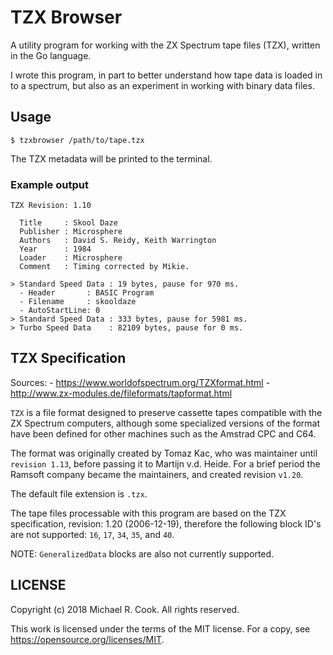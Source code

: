 # TZX Browser

A utility program for working with the ZX Spectrum tape files (TZX), written
in the Go language.

I wrote this program, in part to better understand how tape data is loaded in
to a spectrum, but also as an experiment in working with binary data files.


## Usage

`$ tzxbrowser /path/to/tape.tzx`

The TZX metadata will be printed to the terminal.

### Example output

```
TZX Revision: 1.10

  Title     : Skool Daze
  Publisher : Microsphere
  Authors   : David S. Reidy, Keith Warrington
  Year      : 1984
  Loader    : Microsphere
  Comment   : Timing corrected by Mikie.

> Standard Speed Data : 19 bytes, pause for 970 ms.
  - Header       : BASIC Program
  - Filename     : skooldaze 
  - AutoStartLine: 0
> Standard Speed Data : 333 bytes, pause for 5981 ms.
> Turbo Speed Data    : 82109 bytes, pause for 0 ms.
```

## TZX Specification

Sources:
    - https://www.worldofspectrum.org/TZXformat.html
    - http://www.zx-modules.de/fileformats/tapformat.html

`TZX` is a file format designed to preserve cassette tapes compatible with the
ZX Spectrum computers, although some specialized versions of the format have
been defined for other machines such as the Amstrad CPC and C64.

The format was originally created by Tomaz Kac, who was maintainer until
`revision 1.13`, before passing it to Martijn v.d. Heide. For a brief period
the Ramsoft company became the maintainers, and created revision `v1.20`.

The default file extension is `.tzx`.

The tape files processable with this program are based on the TZX
specification, revision: 1.20 (2006-12-19), therefore the following block ID's
are not supported: `16`, `17`, `34`, `35`, and `40`.

NOTE: `GeneralizedData` blocks are also not currently supported.


## LICENSE

Copyright (c) 2018 Michael R. Cook. All rights reserved.

This work is licensed under the terms of the MIT license.
For a copy, see <https://opensource.org/licenses/MIT>.
